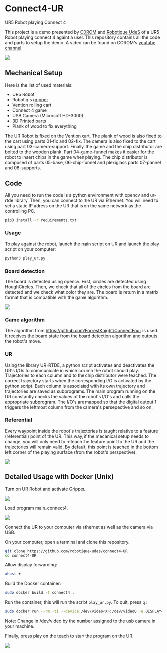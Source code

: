 # Connect4-UR
UR5 Robot playing Connect 4

This project is a demo presented by [COROM](https://corom.ca/en/) and [Robotique UdeS](https://robotiqueudes.ca/) of a UR5 Robot playing connect 4 againt a user. This repository contains all the code and parts to setup the demo. A video can be found on COROM's [youtube channel](https://www.youtube.com/channel/UCWvofj-kaz6MWmn6LcGPxmg/videos)

![](imgs/photo.jpeg)

## Mechanical Setup
Here is the list of used materials:
- UR5 Robot
- Robotiq's [gripper](https://robotiq.com/fr/produits/main-adaptative-a-2-doigts-2f85-140)
- Vention rolling cart
- Connect 4 game
- USB Camera (Microsoft HD-3000)
- 3D Printed parts
- Plank of wood to fix everything  

The UR Robot is fixed on the Vention cart. The plank of wood is also fixed to the cart using parts 01-fix and 02-fix.
The camera is also fixed to the cart using part 03-camera-support.
Finally, the game and the chip distributor are bolted to the wooden plank. Part 04-game-funnel makes it easier for the robot to insert chips in the game when playing. The chip distributor is composed of parts 05-base, 06-chip-funnel and plexiglass parts 07-pannel and 08-supports.

## Code

All you need to run the code is a python environment with opencv and ur-rtde library. Then, you can connect to the UR via Ethernet. You will need to set a static IP adress on the UR that is on the same network as the controlling PC.

```bash
pip3 install -r requirements.txt
```
### Usage

To play against the robot, launch the main script on UR and launch the play script on your computer:

```bash
python3 play_ur.py
```

### Board detection
The board is detected using opencv. First, circles are detected using HoughCircles. Then, we check that all of the circles from the board are detected and we check what color they are. The board is return in a matrix format that is compatible with the game algorithm.

![](imgs/board.png)


### Game algorithm
The algorithm from https://github.com/ForrestKnight/ConnectFour is used. It receives the board state from the board detection algorithm and outputs the robot's move.

### UR
Using the library UR-RTDE, a python script activates and deactivates the UR's I/Os to communicate in which column the robot should play. Trajectories to each column and to the chip distributor were teached. The correct trajectory starts when the corresponding I/O is activated by the python script. Each column is associated with its own trajectory and trajectories are saved as subprograms. The main program running on the UR constantly checks the values of the robot's I/O's and calls the appropriate subprogram. The I/O's are mapped so that the digital output 1 triggers the leftmost column from the camera's persepective and so on. 

### Referential
Every waypoint inside the robot's trajectories is taught relative to a feature (referential) point of the UR. This way, if the mecanical setup needs to change, you will only need to reteach the feature point to the UR and the trajectories will remain valid. By default, this point is teached in the bottom left corner of the playing surface (from the robot's perspective).

![](imgs/referential_UR.jpg)

## Detailed Usage with Docker (Unix)

Turn on UR Robot and activate Gripper.

![](imgs/ur-1.jpg)

Load program main_connect4.

![](imgs/ur-2.jpg)

Connect the UR to your computer via ethernet as well as the camera via USB.

On your computer, open a terminal and clone this repository.

```bash
git clone https://github.com/robotique-udes/connect4-UR
cd connect4-UR
```

Allow display forwarding: 

```bash
xhost +
```

Build the Docker container:
```bash
sudo docker build -t connect4 .
```

Run the container, this will run the script `play_ur.py`. To quit, press `q` :
```bash
sudo docker run --rm -ti --device /dev/video<X>:/dev/video0 -e DISPLAY=$DISPLAY --net=host --ipc=host -v /tmp/.X11-unix:/tmp/.X11-unix connect4
```

Note: Change <X> in /dev/video<X> by the number assigned to the usb camera in your machine.

Finally, press play on the teach to start the program on the UR.

![](imgs/ur-3.jpg)


